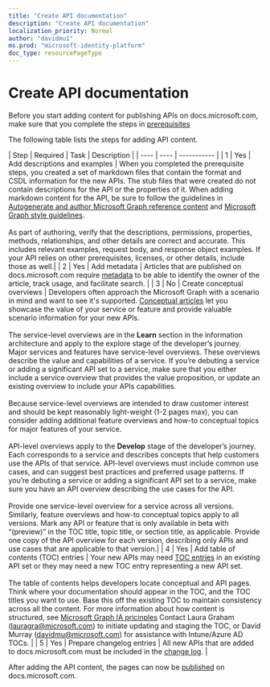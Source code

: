 ```yaml
---
title: "Create API documentation"
description: "Create API documentation"
localization_priority: Normal
author: "davidmu1"
ms.prod: "microsoft-identity-platform"
doc_type: resourcePageType
---
```


# Create API documentation 

Before you start adding content for publishing APIs on docs.microsoft.com, make sure that you complete the steps in [prerequisites](graph-prerequisites-new.md)

The following table lists the steps for adding API content.

| Step | Required | Task | Description |
| ---- | ---- | ----------- |
| 1 | Yes | Add descriptions and examples | When you completed the prerequisite steps, you created a set of markdown files that contain the format and CSDL information for the new APIs. The stub files that were created do not contain descriptions for the API or the properties of it. When adding markdown content for the API, be sure to follow the guidelines in [Autogenerate and author Microsoft Graph reference content](https://msgo.azurewebsites.net/add/document/guidelines/auto-generate-and-author-content.html) and [Microsoft Graph style guidelines](https://msgo.azurewebsites.net/add/document/guidelines/style.html).<br><br>As part of authoring, verify that the descriptions, permissions, properties, methods, relationships, and other details are correct and accurate. This includes relevant examples, request body, and response object examples. If your API relies on other prerequisites, licenses, or other details, include those as well.|
| 2 | Yes | Add metadata | Articles that are published on docs.microsoft.com require [metadata](https://msgo.azurewebsites.net/add/document/guidelines/metadata.html) to be able to identify the owner of the article, track usage, and facilitate search. |
| 3 | No | Create conceptual overviews | Developers often approach the Microsoft Graph with a scenario in mind and want to see it's supported. [Conceptual articles](https://msgo.azurewebsites.net/add/document/guidelines/conceptual-topics.html) let you showcase the value of your service or feature and provide valuable scenario information for your new APIs.<br><br>The service-level overviews are in the **Learn** section in the information architecture and apply to the explore stage of the developer’s journey. Major services and features have service-level overviews. These overviews describe the value and capabilities of a service. If you’re debuting a service or adding a significant API set to a service, make sure that you either include a service overview that provides the value proposition, or update an existing overview to include your APIs capabilities.<br><br>Because service-level overviews are intended to draw customer interest and should be kept reasonably light-weight (1-2 pages max), you can consider adding additional feature overviews and how-to conceptual topics for major features of your service.<br><br>API-level overviews apply to the **Develop** stage of the developer’s journey. Each corresponds to a service and describes concepts that help customers use the APIs of that service. API-level overviews must include common use cases, and can suggest best practices and preferred usage patterns. If you’re debuting a service or adding a significant API set to a service, make sure you have an API overview describing the use cases for the API. <br><br>Provide one service-level overview for a service across all versions. Similarly, feature overviews and how-to conceptual topics apply to all versions. Mark any API or feature that is only available in beta with “(preview)” in the TOC title, topic title, or section title, as applicable. Provide one copy of the API overview for each version, describing only APIs and use cases that are applicable to that version.|
| 4 | Yes | Add table of contents (TOC) entries | Your new APIs may need [TOC entries](https://msgo.azurewebsites.net/add/document/guidelines/toc-and-topic-title.html) in an existing API set or they may need a new TOC entry representing a new API set.<br><br>The table of contents helps developers locate conceptual and API pages. Think where your documentation should appear in the TOC, and the TOC titles you want to use. Base this off the existing TOC to maintain consistency across all the content. For more information about how content is structured, see [Microsoft Graph IA pricinples](https://msgo.azurewebsites.net/add/document/guidelines/ia-principles.html) Contact Laura Graham (lauragra@microsoft.com) to initiate updating and staging the TOC, or David Murray (davidmu@microsoft.com) for assistance with Intune/Azure AD TOCs. |
| 5 | Yes | Prepare changelog entries | All new APIs that are added to docs.microsoft.com must be included in the [change log](https://msgo.azurewebsites.net/add/document/guidelines/changelog.html). |

After adding the API content, the pages can now be [published](graph-publish.md) on docs.microsoft.com.

